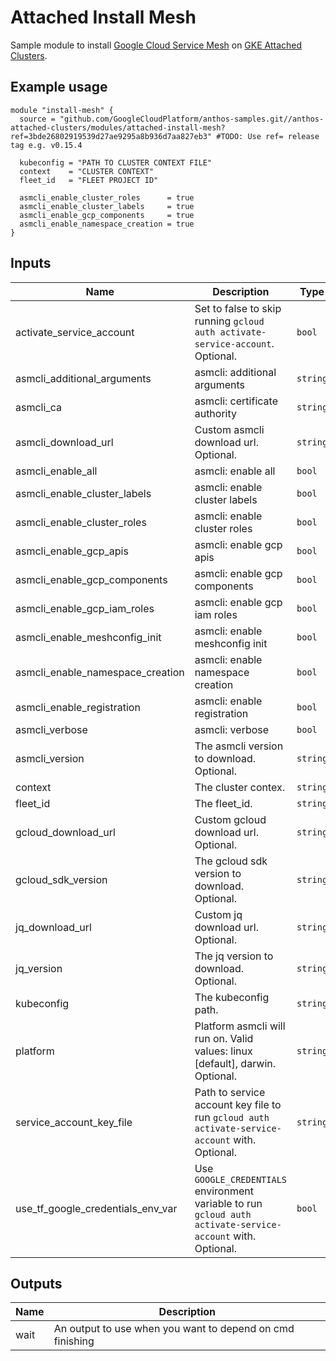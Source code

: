 # Attached Install Mesh

Sample module to install [Google Cloud Service Mesh](https://cloud.google.com/products/service-mesh) on [GKE Attached Clusters](https://cloud.google.com/kubernetes-engine/multi-cloud/docs/attached).

## Example usage

```
module "install-mesh" {
  source = "github.com/GoogleCloudPlatform/anthos-samples.git//anthos-attached-clusters/modules/attached-install-mesh?ref=3bde26802919539d27ae9295a8b936d7aa827eb3" #TODO: Use ref= release tag e.g. v0.15.4

  kubeconfig = "PATH TO CLUSTER CONTEXT FILE"
  context    = "CLUSTER CONTEXT"
  fleet_id   = "FLEET PROJECT ID"

  asmcli_enable_cluster_roles      = true
  asmcli_enable_cluster_labels     = true
  asmcli_enable_gcp_components     = true
  asmcli_enable_namespace_creation = true
}
```

<!-- BEGINNING OF PRE-COMMIT-TERRAFORM DOCS HOOK -->
## Inputs

| Name | Description | Type | Default | Required |
|------|-------------|------|---------|:--------:|
| activate\_service\_account | Set to false to skip running `gcloud auth activate-service-account`. Optional. | `bool` | `true` | no |
| asmcli\_additional\_arguments | asmcli: additional arguments | `string` | `null` | no |
| asmcli\_ca | asmcli: certificate authority | `string` | `"mesh_ca"` | no |
| asmcli\_download\_url | Custom asmcli download url. Optional. | `string` | `null` | no |
| asmcli\_enable\_all | asmcli: enable all | `bool` | `false` | no |
| asmcli\_enable\_cluster\_labels | asmcli: enable cluster labels | `bool` | `false` | no |
| asmcli\_enable\_cluster\_roles | asmcli: enable cluster roles | `bool` | `false` | no |
| asmcli\_enable\_gcp\_apis | asmcli: enable gcp apis | `bool` | `false` | no |
| asmcli\_enable\_gcp\_components | asmcli: enable gcp components | `bool` | `false` | no |
| asmcli\_enable\_gcp\_iam\_roles | asmcli: enable gcp iam roles | `bool` | `false` | no |
| asmcli\_enable\_meshconfig\_init | asmcli: enable meshconfig init | `bool` | `false` | no |
| asmcli\_enable\_namespace\_creation | asmcli: enable namespace creation | `bool` | `false` | no |
| asmcli\_enable\_registration | asmcli: enable registration | `bool` | `false` | no |
| asmcli\_verbose | asmcli: verbose | `bool` | `false` | no |
| asmcli\_version | The asmcli version to download. Optional. | `string` | `"1.22"` | no |
| context | The cluster contex. | `string` | n/a | yes |
| fleet\_id | The fleet\_id. | `string` | n/a | yes |
| gcloud\_download\_url | Custom gcloud download url. Optional. | `string` | `null` | no |
| gcloud\_sdk\_version | The gcloud sdk version to download. Optional. | `string` | `"491.0.0"` | no |
| jq\_download\_url | Custom jq download url. Optional. | `string` | `null` | no |
| jq\_version | The jq version to download. Optional. | `string` | `"1.6"` | no |
| kubeconfig | The kubeconfig path. | `string` | n/a | yes |
| platform | Platform asmcli will run on. Valid values: linux [default], darwin. Optional. | `string` | `"linux"` | no |
| service\_account\_key\_file | Path to service account key file to run `gcloud auth activate-service-account` with. Optional. | `string` | `""` | no |
| use\_tf\_google\_credentials\_env\_var | Use `GOOGLE_CREDENTIALS` environment variable to run `gcloud auth activate-service-account` with. Optional. | `bool` | `false` | no |

## Outputs

| Name | Description |
|------|-------------|
| wait | An output to use when you want to depend on cmd finishing |

<!-- END OF PRE-COMMIT-TERRAFORM DOCS HOOK -->
